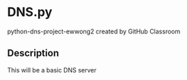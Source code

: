 # DNS.py
python-dns-project-ewwong2 created by GitHub Classroom

## Description
This will be a basic DNS server
